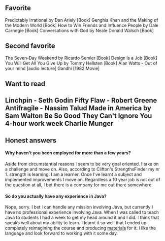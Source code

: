 

## Favorite

Predictably Irrational by Dan Ariely [Book]
Genghis Khan and the Making of the Modern World [Book]
How to Win Friends and Influence People by Dale Carnegie [Book]
Conversations with God by Neale Donald Walsch [Book]

## Second favorite

The Seven-Day Weekend by Ricardo Semler [Book]
Design is a Job [Book]
You Will Get All You Give Up by Tommy Hellsten [Book]
Alan Watts - Out of your mind [audio lecture]
Gandhi [1982 Movie]

## Want to read

Linchpin - Seth Godin
Fifty Flaw - Robert Greene
Antifragile - Nassim Talud
Made in America by Sam Walton
Be So Good They Can't Ignore You
4-hour work week
Charlie Munger
-----

## Honest answers

#### Why haven't you been employed for more than a few years?

Aside from circumstantial reasons I seem to be very goal oriented. I take on a challenge and move on. Also, according to Clifton's StrengthsFinder my nr 1. strength is learning. I am a learner. Once I've learnt a subject and implemented improvements I move on. Regardless a 10 year job is not out of the question at all, I bet there is a company for me out there somewhere.

#### So do you actually have any experience in Java?

Nope, sorry. I bet I can handle any mission involving Java, but currently I have no professional experience involving Java. When I was called to teach Java to students I had a week to get my head around it and I did. I think that speaks well about my ability to learn. I learnt it so well that I ended up completely reimagining the course and producing [materials](http://i200.itcollege.ee/) for it. I like the language and look forward to working with it some day.
